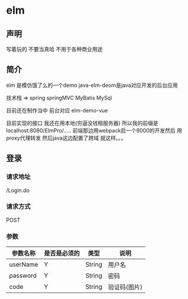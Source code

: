 # elm
## 声明
写着玩的 不要当真哈 不用于各种商业用途

## 简介
elm 是模仿饿了么的一个demo java-elm-deom是java对应开发的后台应用 

技术栈 => spring springMVC MyBatis MySql 

目前还在制作当中 前台对应 elm-demo-vue

目前实现的接口 我还在用本地(穷逼没钱租服务器) 所以我的前缀是localhost:8080/ElmPro/..... 前端那边用webpack启一个9000的开发然后 用proxy代理转发 然后java这边配置了跨域 就这样。。。

## 登录
### 请求地址
 /Login.do
### 请求方式
POST
### 参数
参数名称 | 是否是必须的 | 类型  | 说明
---------|--------------|-------|----- 
userName | Y            | String|用户名
password | Y            | String|密码 
code     | Y            | String|验证码(图片)
